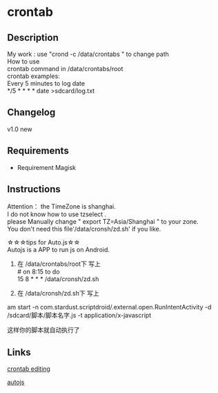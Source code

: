 # **crontab**
## Description
My work : use "crond -c /data/crontabs " to change path  
How to use  
  crontab command in /data/crontabs/root   
  crontab examples:  
  Every 5 minutes to log date  
  */5 * * * * 	date >sdcard/log.txt  
## Changelog  
v1.0 new  
## Requirements  
- Requirement Magisk  
## Instructions  
  Attention： the TimeZone is shanghai.  
  I do not know how to use tzselect .  
  please Manually change " export TZ=Asia/Shanghai " to your zone.  
  You don't need this file'/data/cronsh/zd.sh' if you like.  
  
  ☆☆☆tips for Auto.js☆☆  
  Autojs is a APP to run js on Android.  
  1.  在 /data/crontabs/root下 写上  
      \# on 8:15 to do  
      15 8 * * * /data/cronsh/zd.sh  
      
  2.  在  /data/cronsh/zd.sh下 写上  
  
  am start -n com.stardust.scriptdroid/.external.open.RunIntentActivity -d /sdcard/脚本/脚本名字.js -t application/x-javascript  
  
  这样你的脚本就自动执行了  
## Links  
[crontab editing](http://corntab.com/")  

[autojs](https://www.autojs.org/)
